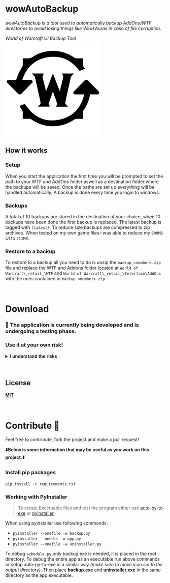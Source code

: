 # wowAutoBackup

_wowAutoBackup is a tool used to automatically backup AddOns/WTF directories to avoid losing things like WeakAuras in case of file corruption._

_World of Warcraft UI Backup Tool_
<img src="assets/icon.svg" alt="drawing" width="300"/>

## How it works

### **Setup**

When you start the application the first time you will be prompted to set the path to your WTF and AddOns folder aswell as a destination folder where the backups will be saved.
Once the paths are set up everything will be handled automatically.
A backup is done every time you login to windows.

### **Backups**

A total of 10 backups are stored in the destination of your choice, when 10 backups have been done the first backup is replaced. The latest backup is tagged with _`(latest)`_.
To reduce size backups are compressed to zip archives. When tested on my own game files i was able to reduce my `800MB` UI to `211MB`.

### **Restore to a backup**

To restore to a backup all you need to do is unzip the `backup_<number>.zip` file and replace the WTF and Addons folder located at `World of Warcraft\_retail_\WTF` and `World of Warcraft\_retail_\Interface\AddOns` with the ones contained in `backup_<number>.zip`

<br>

# Download

### 🚧 The application is currently being developed and is undergoing a testing phase.

### **Use it at your own risk!**

<details>
  <summary><b>I understand the risks</b></summary>
  
  **[⚠️Download Anyway⚠️](https://github.com/Pingu1337/wow_auto_backup/raw/master/release/wowAutoBackup1.0-setup.exe)**
  
</details>

<br>

<br>

## License

**[MIT](https://github.com/pingu1337/wow_auto_backup/blob/master/license)**

<br>

# Contribute 🔧

Feel free to contribute, fork the project and make a pull request!

**⬇️Below is some information that may be useful as you work on this project.⬇️**

### Install pip packages

`pip install -r requirements.txt`

### Working with PyInstaller

> To create Executable files and test the program either use [auto-py-to-exe](https://pypi.org/project/auto-py-to-exe/) or [pyinstaller](https://pypi.org/project/pyinstaller/)

When using pyinstaller use following commands:

- `pyinstaller --onefile -w backup.py`
- `pyinstaller --onedir -w app.py`
- `pyinstaller --onefile -w uninstaller.py`

To debug `schedule.py` only backup.exe is needed, it is placed in the root directory.
To debug the entire app as an executable run above commands or setup auto-py-to-exe in a similar way _(make sure to move icon.ico to the output directory)_. Then place **backup.exe** and **uninstaller.exe** in the same directory as the app executable.
